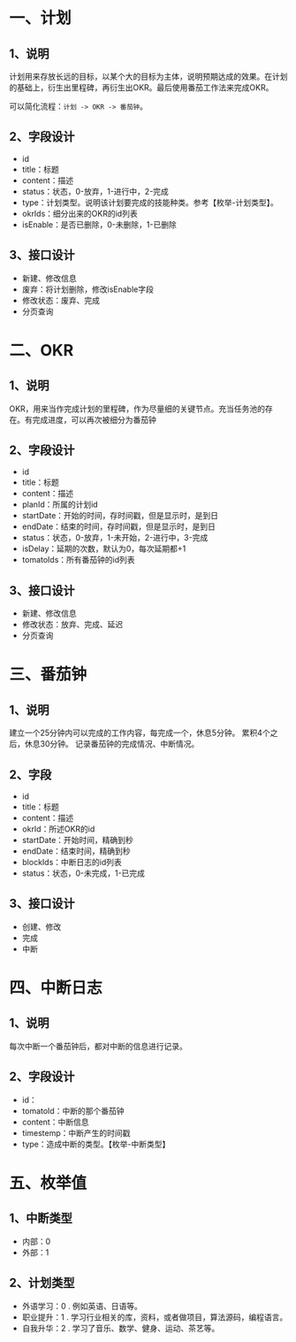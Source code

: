 # 一、计划

## 1、说明

计划用来存放长远的目标，以某个大的目标为主体，说明预期达成的效果。在计划的基础上，衍生出里程碑，再衍生出OKR。最后使用番茄工作法来完成OKR。

可以简化流程：`计划 -> OKR -> 番茄钟`。

## 2、字段设计

- id
- title：标题
- content：描述
- status：状态，0-放弃，1-进行中，2-完成
- type：计划类型。说明该计划要完成的技能种类。参考【枚举-计划类型】。
- okrIds：细分出来的OKR的id列表
- isEnable：是否已删除，0-未删除，1-已删除

## 3、接口设计

- 新建、修改信息
- 废弃：将计划删除，修改isEnable字段
- 修改状态：废弃、完成
- 分页查询

# 二、OKR

## 1、说明

OKR，用来当作完成计划的里程碑，作为尽量细的关键节点。充当任务池的存在。有完成进度，可以再次被细分为番茄钟

## 2、字段设计

- id
- title：标题
- content：描述
- planId：所属的计划id
- startDate：开始的时间，存时间戳，但是显示时，是到日
- endDate：结束的时间，存时间戳，但是显示时，是到日
- status：状态，0-放弃，1-未开始，2-进行中，3-完成
- isDelay：延期的次数，默认为0，每次延期都+1
- tomatoIds：所有番茄钟的id列表

## 3、接口设计

- 新建、修改信息
- 修改状态：放弃、完成、延迟
- 分页查询

# 三、番茄钟

## 1、说明

建立一个25分钟内可以完成的工作内容，每完成一个，休息5分钟。 累积4个之后，休息30分钟。 记录番茄钟的完成情况、中断情况。

## 2、字段

- id
- title：标题
- content：描述
- okrId：所述OKR的id
- startDate：开始时间，精确到秒
- endDate：结束时间，精确到秒
- blockIds：中断日志的id列表
- status：状态，0-未完成，1-已完成

## 3、接口设计

- 创建、修改
- 完成
- 中断

# 四、中断日志

## 1、说明

每次中断一个番茄钟后，都对中断的信息进行记录。

## 2、字段设计

- id：
- tomatoId：中断的那个番茄钟
- content：中断信息
- timestemp：中断产生的时间戳
- type：造成中断的类型。【枚举-中断类型】

# 五、枚举值

## 1、中断类型

- 内部：0
- 外部：1

## 2、计划类型

- 外语学习：0 . 例如英语、日语等。
- 职业提升：1 . 学习行业相关的库，资料，或者做项目，算法源码，编程语言。
- 自我升华：2 . 学习了音乐、数学、健身、运动、茶艺等。

